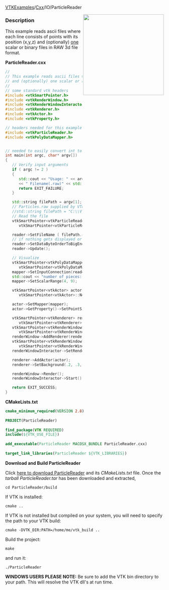 [VTKExamples](Home)/[Cxx](Cxx)/IO/ParticleReader

<img align="right" src="https://github.com/lorensen/VTKExamples/raw/master/Testing/Baseline/IO/TestParticleReader.png" width="256" />

### Description
This example reads ascii files where each line consists of points with its position (x,y,z) and (optionally) <u>one</u> scalar
or binary files in RAW 3d file format.

**ParticleReader.cxx**
```c++
//
// This example reads ascii files where each line consists of points with its position (x,y,z) 
// and (optionally) one scalar or binary files in RAW 3d file format.
//
// some standard vtk headers
#include <vtkSmartPointer.h>
#include <vtkRenderWindow.h>
#include <vtkRenderWindowInteractor.h>
#include <vtkRenderer.h>
#include <vtkActor.h>
#include <vtkProperty.h>

// headers needed for this example
#include <vtkParticleReader.h>
#include <vtkPolyDataMapper.h>


// needed to easily convert int to std::string
int main(int argc, char* argv[])
{
   // Verify input arguments
   if ( argc != 2 )
   {
      std::cout << "Usage: " << argv[0]
      << " Filename(.raw)" << std::endl;
      return EXIT_FAILURE;
   }

   std::string filePath = argv[1];
   // Particles.raw supplied by VTK is big endian encoded
   //std::string filePath = "C:\\VTK\\vtkdata-5.8.0\\Data\\Particles.raw";
   // Read the file
   vtkSmartPointer<vtkParticleReader> reader =
      vtkSmartPointer<vtkParticleReader>::New();

   reader->SetFileName ( filePath.c_str() );
   // if nothing gets displayed or totally wrong, swap the endianness
   reader->SetDataByteOrderToBigEndian();
   reader->Update();

   // Visualize
   vtkSmartPointer<vtkPolyDataMapper> mapper =
      vtkSmartPointer<vtkPolyDataMapper>::New();
   mapper->SetInputConnection(reader->GetOutputPort());
   std::cout << "number of pieces: " << mapper->GetNumberOfPieces() << std::endl;
   mapper->SetScalarRange(4, 9);

   vtkSmartPointer<vtkActor> actor =
      vtkSmartPointer<vtkActor>::New();

   actor->SetMapper(mapper);
   actor->GetProperty()->SetPointSize(4);

   vtkSmartPointer<vtkRenderer> renderer =
      vtkSmartPointer<vtkRenderer>::New();
   vtkSmartPointer<vtkRenderWindow> renderWindow =
      vtkSmartPointer<vtkRenderWindow>::New();
   renderWindow->AddRenderer(renderer);
   vtkSmartPointer<vtkRenderWindowInteractor> renderWindowInteractor =
      vtkSmartPointer<vtkRenderWindowInteractor>::New();
   renderWindowInteractor->SetRenderWindow(renderWindow);

   renderer->AddActor(actor);
   renderer->SetBackground(.2, .3, .4);

   renderWindow->Render();
   renderWindowInteractor->Start();

   return EXIT_SUCCESS;
}
```
**CMakeLists.txt**
```cmake
cmake_minimum_required(VERSION 2.8)
 
PROJECT(ParticleReader)
 
find_package(VTK REQUIRED)
include(${VTK_USE_FILE})
 
add_executable(ParticleReader MACOSX_BUNDLE ParticleReader.cxx)
 
target_link_libraries(ParticleReader ${VTK_LIBRARIES})
```

**Download and Build ParticleReader**

Click [here to download ParticleReader](https://github.com/lorensen/VTKWikiExamplesTarballs/raw/master/ParticleReader.tar) and its *CMakeLists.txt* file.
Once the *tarball ParticleReader.tar* has been downloaded and extracted,
```
cd ParticleReader/build 
```
If VTK is installed:
```
cmake ..
```
If VTK is not installed but compiled on your system, you will need to specify the path to your VTK build:
```
cmake -DVTK_DIR:PATH=/home/me/vtk_build ..
```
Build the project:
```
make
```
and run it:
```
./ParticleReader
```
**WINDOWS USERS PLEASE NOTE:** Be sure to add the VTK bin directory to your path. This will resolve the VTK dll's at run time.

